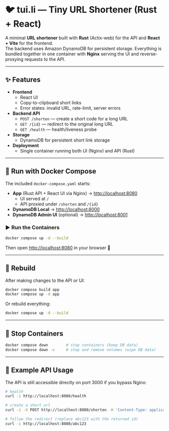 # 🐦 tui.li — Tiny URL Shortener (Rust + React)

A minimal **URL shortener** built with **Rust** (Actix-web) for the API and **React + Vite** for the frontend.  
The backend uses Amazon DynamoDB for persistent storage. Everything is bundled together in one container with **Nginx** serving the UI and reverse-proxying requests to the API.

---

## ✨ Features

- **Frontend**
  - React UI
  - Copy-to-clipboard short links
  - Error states: invalid URL, rate-limit, server errors
- **Backend API**
  - `POST /shorten` — create a short code for a long URL  
  - `GET /{id}` — redirect to the original long URL  
  - `GET /health` — health/liveness probe  
- **Storage**
  - DynamoDB for persistent short link storage  
- **Deployment**
  - Single container running both UI (Nginx) and API (Rust)  

---

## 🐳 Run with Docker Compose

The included `docker-compose.yaml` starts:

- **App** (Rust API + React UI via Nginx) → [http://localhost:8080](http://localhost:8080)  
  - UI served at `/`
  - API proxied under `/shorten` and `/{id}`  
- **DynamoDB Local** → [http://localhost:8000](http://localhost:8000)  
- **DynamoDB Admin UI** (optional) → [http://localhost:8001](http://localhost:8001)

### ▶️ Run the Containers

```bash
docker compose up -d --build
```

Then open [http://localhost:8080](http://localhost:8080) in your browser 🎉

---

## 🔄 Rebuild

After making changes to the API or UI:

```bash
docker compose build app
docker compose up -d app
```

Or rebuild everything:

```bash
docker compose up -d --build
```

---

## 🛑 Stop Containers

```bash
docker compose down        # stop containers (keep DB data)
docker compose down -v     # stop and remove volumes (wipe DB data)
```

---

## 📌 Example API Usage

The API is still accessible directly on port 3000 if you bypass Nginx:

```bash
# health
curl -i http://localhost:8080/health

# create a short url
curl -i -X POST http://localhost:8080/shorten -H 'Content-Type: application/json' -d '{"long_url":"https://example.com"}'

# follow the redirect (replace abc123 with the returned id)
curl -i http://localhost:8080/abc123
```
